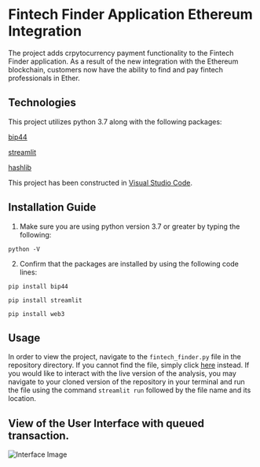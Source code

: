 # Fintech Finder Application Ethereum Integration

The project adds crpytocurrency payment functionality to the Fintech Finder application. As a result of the new integration with the Ethereum blockchain, customers now have the ability to find and pay fintech professionals in Ether.

## Technologies

This project utilizes python 3.7 along with the following packages:

[bip44](https://pypi.org/project/bip44/) 

[streamlit](https://pypi.org/project/streamlit/)

[hashlib](https://pypi.org/project/web3/)

This project has been constructed in [Visual Studio Code](https://code.visualstudio.com/).

## Installation Guide

1. Make sure you are using python version 3.7 or greater by typing the following:

`python -V`

2. Confirm that the packages are installed by using the following code lines:

`pip install bip44`

`pip install streamlit`

`pip install web3`

## Usage

In order to view the project, navigate to the `fintech_finder.py` file in the repository directory. If you cannot find the file, simply click [here](https://github.com/MaxAcheson/module_19_challenge/blob/main/Starter_Code/fintech_finder.py) instead. If you would like to interact with the live version of the analysis, you may navigate to your cloned version of the repository in your terminal and run the file using the command `streamlit run` followed by the file name and its location.

## View of the User Interface with queued transaction.

![Interface Image](https://github.com/MaxAcheson/module_19_challenge/blob/main/Starter_Code/Images/Project%20Image%201.png)

